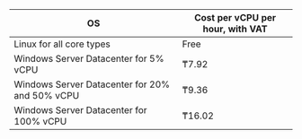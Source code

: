 | OS | Cost per vCPU per hour, with VAT |
| --- | --- |
| Linux for all core types | Free |
| Windows Server Datacenter for 5% vCPU | ₸7.92 |
| Windows Server Datacenter for 20% and 50% vCPU | ₸9.36 |
| Windows Server Datacenter for 100% vCPU | ₸16.02 |